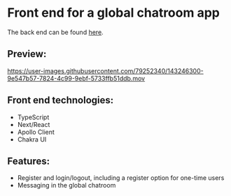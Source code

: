 # Front end for a global chatroom app

The back end can be found [here](https://github.com/gianniverstegen/chat_app_backend).

## Preview:

https://user-images.githubusercontent.com/79252340/143246300-9e547b57-7824-4c99-9ebf-5733ffb51ddb.mov

## Front end technologies:

- TypeScript
- Next/React
- Apollo Client
- Chakra UI

## Features:

- Register and login/logout, including a register option for one-time users
- Messaging in the global chatroom



